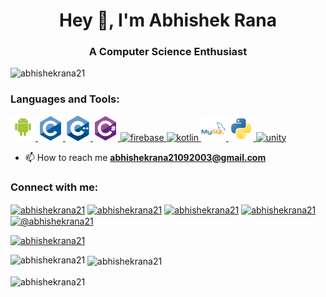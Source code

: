 <h1 align="center">Hey 👋, I'm Abhishek Rana</h1>
<h3 align="center">A Computer Science Enthusiast</h3>

<p align="left"> <img src="https://komarev.com/ghpvc/?username=abhishekrana21&label=Profile%20views&color=0e75b6&style=flat" alt="abhishekrana21" /> </p>

<h3 align="left">Languages and Tools:</h3>
<p align="left"> <a href="https://developer.android.com" target="_blank" rel="noreferrer"> <img src="https://raw.githubusercontent.com/devicons/devicon/master/icons/android/android-original-wordmark.svg" alt="android" width="40" height="40"/> </a> <a href="https://www.cprogramming.com/" target="_blank" rel="noreferrer"> <img src="https://raw.githubusercontent.com/devicons/devicon/master/icons/c/c-original.svg" alt="c" width="40" height="40"/> </a> <a href="https://www.w3schools.com/cpp/" target="_blank" rel="noreferrer"> <img src="https://raw.githubusercontent.com/devicons/devicon/master/icons/cplusplus/cplusplus-original.svg" alt="cplusplus" width="40" height="40"/> </a> <a href="https://www.w3schools.com/cs/" target="_blank" rel="noreferrer"> <img src="https://raw.githubusercontent.com/devicons/devicon/master/icons/csharp/csharp-original.svg" alt="csharp" width="40" height="40"/> </a> <a href="https://firebase.google.com/" target="_blank" rel="noreferrer"> <img src="https://www.vectorlogo.zone/logos/firebase/firebase-icon.svg" alt="firebase" width="40" height="40"/> </a> <a href="https://kotlinlang.org" target="_blank" rel="noreferrer"> <img src="https://www.vectorlogo.zone/logos/kotlinlang/kotlinlang-icon.svg" alt="kotlin" width="40" height="40"/> </a> <a href="https://www.mysql.com/" target="_blank" rel="noreferrer"> <img src="https://raw.githubusercontent.com/devicons/devicon/master/icons/mysql/mysql-original-wordmark.svg" alt="mysql" width="40" height="40"/> </a> <a href="https://www.python.org" target="_blank" rel="noreferrer"> <img src="https://raw.githubusercontent.com/devicons/devicon/master/icons/python/python-original.svg" alt="python" width="40" height="40"/> </a> <a href="https://unity.com/" target="_blank" rel="noreferrer"> <img src="https://www.vectorlogo.zone/logos/unity3d/unity3d-icon.svg" alt="unity" width="40" height="40"/> </a> </p>

- 📫 How to reach me **abhishekrana21092003@gmail.com**

<h3 align="left">Connect with me:</h3>
<p align="left">
<a href="https://linkedin.com/in/abhishekrana21" target="blank"><img align="center" src="https://raw.githubusercontent.com/rahuldkjain/github-profile-readme-generator/master/src/images/icons/Social/linked-in-alt.svg" alt="abhishekrana21" height="30" width="40" /></a>
<a href="https://www.codechef.com/users/abhishekrana21" target="blank"><img align="center" src="https://cdn.jsdelivr.net/npm/simple-icons@3.1.0/icons/codechef.svg" alt="abhishekrana21" height="30" width="40" /></a>
<a href="https://www.hackerrank.com/abhishekrana21" target="blank"><img align="center" src="https://raw.githubusercontent.com/rahuldkjain/github-profile-readme-generator/master/src/images/icons/Social/hackerrank.svg" alt="abhishekrana21" height="30" width="40" /></a>
<a href="https://www.leetcode.com/abhishekrana21" target="blank"><img align="center" src="https://raw.githubusercontent.com/rahuldkjain/github-profile-readme-generator/master/src/images/icons/Social/leet-code.svg" alt="abhishekrana21" height="30" width="40" /></a>
<a href="https://www.hackerearth.com/@abhishekrana21" target="blank"><img align="center" src="https://raw.githubusercontent.com/rahuldkjain/github-profile-readme-generator/master/src/images/icons/Social/hackerearth.svg" alt="@abhishekrana21" height="30" width="40" /></a>
</p>

<p align="left"> <a href="https://github.com/ryo-ma/github-profile-trophy"><img src="https://github-profile-trophy.vercel.app/?username=abhishekrana21" alt="abhishekrana21" /></a> </p>

<p><img align="left" src="https://github-readme-stats.vercel.app/api/top-langs?username=abhishekrana21&show_icons=true&locale=en&layout=compact" alt="abhishekrana21" /></p>

<p></p>

<p>&nbsp;<img align="center" src="https://github-readme-stats.vercel.app/api?username=abhishekrana21&show_icons=true&locale=en" alt="abhishekrana21" /></p>

<p><img align="center" src="https://github-readme-streak-stats.herokuapp.com/?user=abhishekrana21&" alt="abhishekrana21" /></p>

<!---
AbhishekRana21/AbhishekRana21 is a ✨ special ✨ repository because its `README.md` (this file) appears on your GitHub profile.
You can click the Preview link to take a look at your changes.
--->
